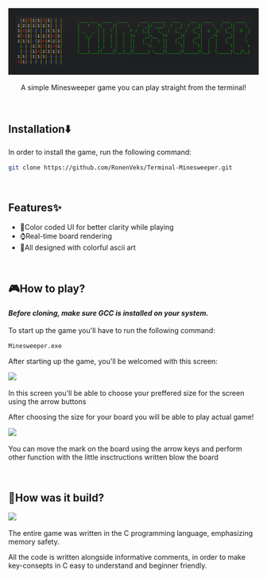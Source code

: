 <img src="https://github.com/RonenVeks/Terminal-Minesweeper/blob/Develop/assets/Readme-Logo.png"/>
<div align="center"><p>A simple Minesweeper game you can play straight from the terminal!</p></div>
<br/>

## Installation⬇️
<p>In order to install the game, run the following command:</p>

```bash
git clone https://github.com/RonenVeks/Terminal-Minesweeper.git
```
<br/>

## Features✨
- 🌈Color coded UI for better clarity while playing
- ⌚Real-time board rendering
- 🎨All designed with colorful ascii art
<br/>

## 🎮How to play?
#### <em> Before cloning, make sure GCC is installed on your system. </em>

<p>To start up the game you'll have to run the following command:</p>

```bash
Minesweeper.exe
```
<p>After starting up the game, you'll be welcomed with this screen:</p>
<img src="https://github.com/RonenVeks/Terminal-Minesweeper/blob/Feature/Add-readme/assets/Readme-Choosing-Screen.png"/>
<p>In this screen you'll be able to choose your preffered size for the screen using the arrow buttons</p>
<p>After choosing the size for your board you will be able to play actual game!</p>
<img src="https://github.com/RonenVeks/Terminal-Minesweeper/blob/Feature/Add-readme/assets/Readme-Game.png"/> 
<p>You can move the mark on the board using the arrow keys and perform other function with the little insctructions written blow the board</p>
<br/>

## 🔨How was it build?
<img src="https://github.com/RonenVeks/Terminal-Minesweeper/blob/Feature/Add-readme/assets/Readme-code-screenshot.png">
<p>The entire game was written in the C programming language, emphasizing memory safety.</p>
<p>All the code is written alongside informative comments, in order to make key-consepts in C easy to understand and beginner friendly.</p>
